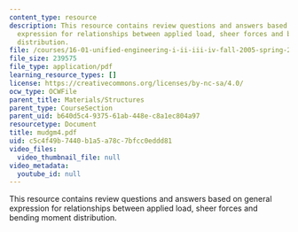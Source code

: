 ```yaml
---
content_type: resource
description: This resource contains review questions and answers based on general
  expression for relationships between applied load, sheer forces and bending moment
  distribution.
file: /courses/16-01-unified-engineering-i-ii-iii-iv-fall-2005-spring-2006/c5c4f49b7440b1a5a78c7bfcc0eddd81_mudgm4.pdf
file_size: 239575
file_type: application/pdf
learning_resource_types: []
license: https://creativecommons.org/licenses/by-nc-sa/4.0/
ocw_type: OCWFile
parent_title: Materials/Structures
parent_type: CourseSection
parent_uid: b640d5c4-9375-61ab-448e-c8a1ec804a97
resourcetype: Document
title: mudgm4.pdf
uid: c5c4f49b-7440-b1a5-a78c-7bfcc0eddd81
video_files:
  video_thumbnail_file: null
video_metadata:
  youtube_id: null
---
```

This resource contains review questions and answers based on general expression for relationships between applied load, sheer forces and bending moment distribution.